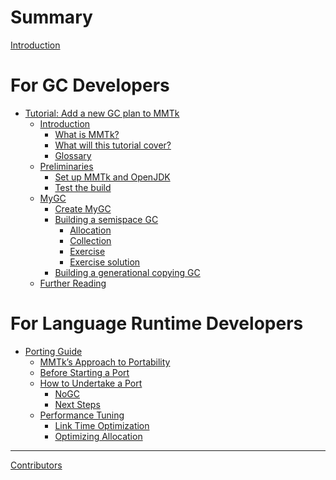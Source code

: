 # Summary

[Introduction](README.md)

# For GC Developers

- [Tutorial: Add a new GC plan to MMTk](tutorial/prefix.md)
    - [Introduction]()
        - [What is MMTk?](tutorial/intro/what_is_mmtk.md)
        - [What will this tutorial cover?](tutorial/intro/what_will_this_tutorial_cover.md)
        - [Glossary](tutorial/intro/glossary.md)
    - [Preliminaries]()
        - [Set up MMTk and OpenJDK](tutorial/preliminaries/set_up.md)
        - [Test the build](tutorial/preliminaries/test.md)
    - [MyGC]()
        - [Create MyGC](tutorial/mygc/create.md)
        - [Building a semispace GC](tutorial/mygc/ss/prefix.md)
            - [Allocation](tutorial/mygc/ss/alloc.md)
            - [Collection](tutorial/mygc/ss/collection.md)
            - [Exercise](tutorial/mygc/ss/exercise.md)
            - [Exercise solution](tutorial/mygc/ss/exercise_solution.md)
        - [Building a generational copying GC](tutorial/mygc/gencopy.md)
    - [Further Reading](tutorial/further_reading.md)


# For Language Runtime Developers

- [Porting Guide](portingguide/prefix.md)
    - [MMTk’s Approach to Portability](portingguide/portability.md)
    - [Before Starting a Port](portingguide/before_start.md)
    - [How to Undertake a Port](portingguide/howto/prefix.md)
        - [NoGC](portingguide/howto/nogc.md)
        - [Next Steps](portingguide/howto/next_steps.md)
    - [Performance Tuning](portingguide/perf_tuning/prefix.md)
        - [Link Time Optimization](portingguide/perf_tuning/lto.md)
        - [Optimizing Allocation](portingguide/perf_tuning/alloc.md)

-----------

[Contributors](misc/contributors.md)
